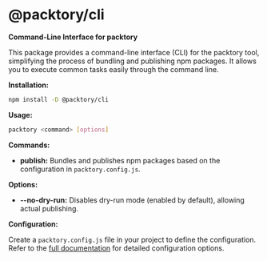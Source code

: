 # @packtory/cli

**Command-Line Interface for packtory**

This package provides a command-line interface (CLI) for the packtory tool, simplifying the process of bundling and publishing npm packages. It allows you to execute common tasks easily through the command line.

**Installation:**

```bash
npm install -D @packtory/cli
```

**Usage:**

```bash
packtory <command> [options]
```

**Commands:**

-   **publish:** Bundles and publishes npm packages based on the configuration in `packtory.config.js`.

**Options:**

-   **--no-dry-run:** Disables dry-run mode (enabled by default), allowing actual publishing.

**Configuration:**

Create a `packtory.config.js` file in your project to define the configuration. Refer to the [full documentation](https://github.com/enormora/packtory/blob/main/readme.md) for detailed configuration options.
